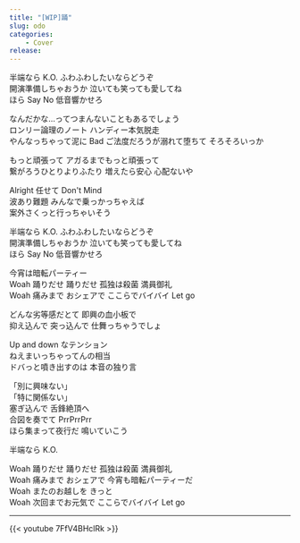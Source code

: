 ```yaml
---
title: "[WIP]踊"
slug: odo
categories:
    - Cover
release: 
---
```


半端なら K.O. ふわふわしたいならどうぞ  
開演準備しちゃおうか 泣いても笑っても愛してね  
ほら Say No 低音響かせろ  

なんだかな…ってつまんないこともあるでしょう  
ロンリー論理のノート ハンディー本気脱走  
やんなっちゃって泥に Bad ご法度だろうが溺れて堕ちて そろそろいっか  

もっと頑張って アガるまでもっと頑張って  
繋がろうひとりよりふたり 増えたら安心 心配ないや  

Alright 任せて Don't Mind  
波あり難題 みんなで乗っかっちゃえば  
案外さくっと行っちゃいそう  

半端なら K.O. ふわふわしたいならどうぞ  
開演準備しちゃおうか 泣いても笑っても愛してね  
ほら Say No 低音響かせろ  

今宵は暗転パーティー  
Woah 踊りだせ 踊りだせ 孤独は殺菌 満員御礼  
Woah 痛みまで おシェアで ここらでバイバイ Let go  

どんな劣等感だとて 即興の血小板で  
抑え込んで 突っ込んで 仕舞っちゃうでしょ  

Up and down なテンション  
ねえまいっちゃってんの相当  
ドバっと噴き出すのは 本音の独り言  

「別に興味ない」  
「特に関係ない」  
塞ぎ込んで 舌鋒絶頂へ  
合図を奏でて PrrPrrPrr  
ほら集まって夜行だ 鳴いていこう  

半端なら K.O.  

Woah 踊りだせ 踊りだせ 孤独は殺菌 満員御礼  
Woah 痛みまで おシェアで 今宵も暗転パーティーだ  
Woah またのお越しを きっと  
Woah 次回までお元気で ここらでバイバイ Let go  

---

{{< youtube 7FfV4BHclRk >}}